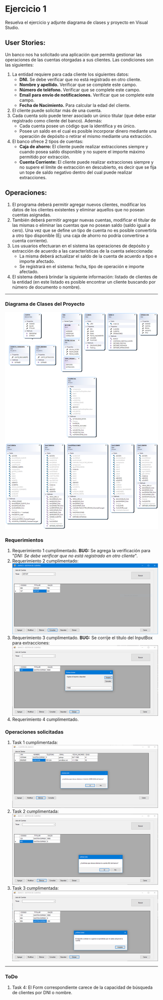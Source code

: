 # Ejercicio 1

Resuelva el ejercicio y adjunte diagrama de clases y proyecto en Visual Studio.

## User Stories:

Un banco nos ha solicitado una aplicación que permita gestionar las operaciones de las cuentas otorgadas a sus clientes. Las condiciones son las siguientes:

1. La entidad requiere para cada cliente los siguientes datos:
    - **DNI.** Se debe verificar que no está registrado en otro cliente.
    - **Nombre y apellido.** Verificar que se complete este campo.
    - **Número de teléfono.** Verificar que se complete este campo.
    - **Email para envío de notificaciones.** Verificar que se complete este campo.
    - **Fecha de Nacimiento.** Para calcular la edad del cliente.
2. El cliente puede solicitar más de una cuenta.
3. Cada cuenta solo puede tener asociado un único titular (que debe estar registrado como cliente del banco). Además:
    - Cada cuenta posee un código que la identifica y es único.
    - Posee un saldo en el cual es posible incorporar dinero mediante una operación de depósito o retirar el mismo mediante una extracción.
4. El banco ofrece 2 tipos de cuentas:
    - **Caja de ahorro:** El cliente puede realizar extracciones siempre y cuando posea saldo disponible y no supere el importe máximo permitido por extracción.
    - **Cuenta Corriente:** El cliente puede realizar extracciones siempre y no supere el límite de extracción en descubierto, es decir que se fija un tope de saldo negativo dentro del cual puede realizar extracciones.

## Operaciones:

1. El programa deberá permitir agregar nuevos clientes, modificar los datos de los clientes existentes y eliminar aquellos que no posean cuentas asignadas.
2. También deberá permitir agregar nuevas cuentas, modificar el titular de las mismas o eliminar las cuentas que no posean saldo (saldo igual a cero). Una vez que se define un tipo de cuenta no es posible convertirla a otro tipo disponible (Ej: una caja de ahorro no podría convertirse a cuenta corriente).
3. Los usuarios efectuaran en el sistema las operaciones de depósito y extracción de acuerdo a las características de la cuenta seleccionada:
    - La misma deberá actualizar el saldo de la cuenta de acuerdo a tipo e importe afectado.
    - Se registrará en el sistema: fecha, tipo de operación e importe afectado.
4. El sistema deberá brindar la siguiente información: listado de clientes de la entidad (en este listado es posible encontrar un cliente buscando por número de documento o nombre).

---

### Diagrama de Clases del Proyecto

![Diagrama](ClassDiagram.png)

### Requerimientos

1. Requerimiento 1 cumplimentado. **BUG:** Se agrega la verificación para "*DNI: Se debe verificar que no está registrado en otro cliente*".
2. Requerimiento 2 cumplimentado: ![Captura de pantalla](Requerimiento2.PNG)
3. Requerimiento 3 cumplimentado. **BUG:** Se corrije el título del InputBox para extracciones: ![Captura de pantalla](Requerimiento3.PNG)
4. Requerimiento 4 cumplimentado.

### Operaciones solicitadas

1. Task 1 cumplimentada: ![Captura de pantalla](Task1.PNG)
2. Task 2 cumplimentada: ![Captura de pantalla](Task2.PNG)
3. Task 3 cumplimentada: ![Captura de pantalla](Task3.PNG)

---

### ToDo

1. Task 4: El Form correspondiente carece de la capacidad de búsqueda de clientes por DNI o nombre.
